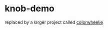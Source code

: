 # knob-demo

replaced by a larger project called [colorwheelie](https://github.com/kolohelios/colorwheelie)

